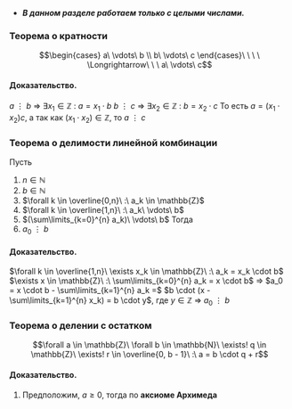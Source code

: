 - ***В данном разделе работаем только с целыми числами.***

### Теорема о кратности
$$\begin{cases} a\ \vdots\ b \\ b\ \vdots\ c \end{cases}\ \ \ \ \Longrightarrow\ \ \ a\ \vdots\ c$$
#### Доказательство.

$a\ \vdots\ b$ $\Rightarrow$ $\exists x_1 \in \mathbb{Z}\ :\ a = x_1 \cdot b$
$b\ \vdots\ c$ $\Rightarrow$ $\exists x_2 \in \mathbb{Z}\ :\ b = x_2 \cdot c$ 
То есть $a = (x_1 \cdot x_2) c$, а так как $(x_1 \cdot x_2) \in \mathbb{Z}$, то $a\ \vdots\ c$

### Теорема о делимости линейной комбинации

Пусть 
1) $n \in \mathbb{N}$ 
2) $b \in \mathbb{N}$
3) $\forall k \in \overline{0,n}\ :\ a_k \in \mathbb{Z}$
4) $\forall k \in \overline{1,n}\ :\ a_k\ \vdots\ b$
5) $(\sum\limits_{k=0}^{n} a_k)\ \vdots\ b$
Тогда
6) $a_0\ \vdots\ b$

#### Доказательство.
$\forall k \in \overline{1,n}\ \exists x_k \in \mathbb{Z}\ :\ a_k = x_k \cdot b$
$\exists x \in \mathbb{Z}\ :\ \sum\limits_{k=0}^{n} a_k = x \cdot b$ $\Rightarrow$ $a_0 = x \cdot b - \sum\limits_{k=1}^{n} a_k =$ $b \cdot (x - \sum\limits_{k=1}^{n} x_k) = b \cdot y$, где $y \in \mathbb{Z}$ $\Rightarrow$ $a_0\ \vdots\ b$

### Теорема о делении с остатком
$$\forall a \in \mathbb{Z}\ \forall b \in \mathbb{N}\ \exists! q \in \mathbb{Z}\ \exists! r \in \overline{0, b - 1}\ :\ a = b \cdot q + r$$
#### Доказательство.

1) Предположим, $a  \geq 0$, тогда по **аксиоме Архимеда** 
